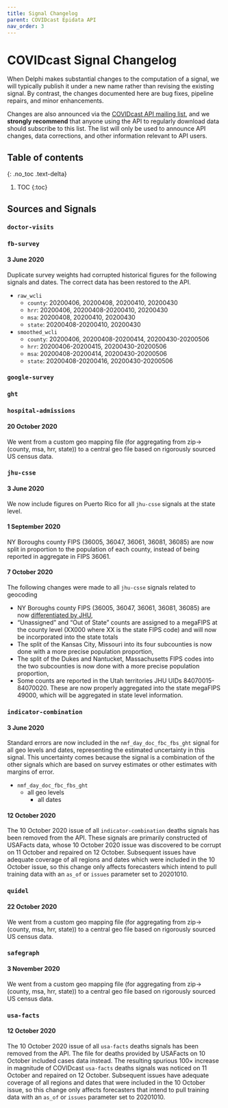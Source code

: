 ```yaml
---
title: Signal Changelog
parent: COVIDcast Epidata API
nav_order: 3
---
```


# COVIDcast Signal Changelog

When Delphi makes substantial changes to the computation of a signal, we will
typically publish it under a new name rather than revising the existing signal.
By contrast, the changes documented here are bug fixes, pipeline repairs, and
minor enhancements.

Changes are also announced via the [COVIDcast API mailing
list](https://lists.andrew.cmu.edu/mailman/listinfo/delphi-covidcast-api), and
we **strongly recommend** that anyone using the API to regularly download data
should subscribe to this list. The list will only be used to announce API
changes, data corrections, and other information relevant to API users.

## Table of contents
{: .no_toc .text-delta}

1. TOC
{:toc}

## Sources and Signals
### `doctor-visits`
### `fb-survey`

#### 3 June 2020

Duplicate survey weights had corrupted historical figures for the following signals and dates. The correct data has been restored to the API.
* `raw_wcli`
  * `county`: 20200406, 20200408, 20200410, 20200430
  * `hrr`: 20200406, 20200408-20200410, 20200430
  * `msa`: 20200408, 20200410, 20200430
  * `state`: 20200408-20200410, 20200430
* `smoothed_wcli`
  * `county`: 20200406, 20200408-20200414, 20200430-20200506
  * `hrr`: 20200406-20200415, 20200430-20200506
  * `msa`: 20200408-20200414, 20200430-20200506
  * `state`: 20200408-20200416, 20200430-20200506

### `google-survey`
### `ght`

### `hospital-admissions`
#### 20 October 2020
We went from a custom geo mapping file (for aggregating from zip->(county, msa, hrr, state)) to a central geo file based on rigorously sourced US census data.

### `jhu-csse`

#### 3 June 2020

We now include figures on Puerto Rico for all `jhu-csse` signals at the state level.

#### 1 September 2020

NY Boroughs county FIPS (36005, 36047, 36061, 36081, 36085) are now split in proportion to the population of each county, instead of being reported in aggregate in FIPS 36061. 

#### 7 October 2020

The following changes were made to all `jhu-csse` signals related to geocoding
- NY Boroughs county FIPS (36005, 36047, 36061, 36081, 36085) are now [differentiated by JHU](https://github.com/CSSEGISandData/COVID-19/issues/3084),
- “Unassigned” and “Out of State” counts are assigned to a megaFIPS at the county level (XX000 where XX is the state FIPS code) and will now be incorporated into the state totals
- The split of the Kansas City, Missouri into its four subcounties is now done with a more precise population proportion,
- The split of the Dukes and Nantucket, Massachusetts FIPS codes into the two subcounties is now done with a more precise population proportion,
- Some counts are reported in the Utah territories JHU UIDs 84070015-84070020. These are now properly aggregated into the state megaFIPS 49000, which will be aggregated in state level information.

### `indicator-combination`

#### 3 June 2020

Standard errors are now included in the `nmf_day_doc_fbc_fbs_ght` signal for all geo levels and dates, representing the estimated uncertainty in this signal. This uncertainty comes because the signal is a combination of the other signals which are based on survey estimates or other estimates with margins of error.

* `nmf_day_doc_fbc_fbs_ght`
  * all geo levels
    * all dates

#### 12 October 2020

The 10 October 2020 issue of all `indicator-combination` deaths signals has been removed from the API. These signals are primarily constructed of USAFacts data, whose 10 October 2020 issue was discovered to be corrupt on 11 October and repaired on 12 October. Subsequent issues have adequate coverage of all regions and dates which were included in the 10 October issue, so this change only affects forecasters which intend to pull training data with an `as_of` or `issues` parameter set to 20201010.

### `quidel`

#### 22 October 2020
We went from a custom geo mapping file (for aggregating from zip->(county, msa, hrr, state)) to a central geo file based on rigorously sourced US census data.

### `safegraph`

#### 3 November 2020
We went from a custom geo mapping file (for aggregating from zip->(county, msa, hrr, state)) to a central geo file based on rigorously sourced US census data.

### `usa-facts`

#### 12 October 2020

The 10 October 2020 issue of all `usa-facts` deaths signals has been removed from the API. The file for deaths provided by USAFacts on 10 October included cases data instead. The resulting spurious 100× increase in magnitude of COVIDcast `usa-facts` deaths signals was noticed on 11 October and repaired on 12 October. Subsequent issues have adequate coverage of all regions and dates that were included in the 10 October issue, so this change only affects forecasters that intend to pull training data with an `as_of` or `issues` parameter set to 20201010.

